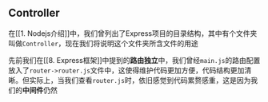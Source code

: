 ## Controller
在[[1. Nodejs介绍]]中，我们曾列出了Express项目的目录结构，其中有个文件夹叫做`Controller`，现在我们将说明这个文件夹所含文件的用途

先前我们在[[8. Express框架]]中提到的**路由独立**中，我们曾经`main.js`的路由配置放入了`router->router.js`文件中，这使得维护代码更加方便，代码结构更加清晰。但实际上，当我们查看`router.js`时，依旧感觉到代码累赘感重，这是因为我们的**中间件**仍然